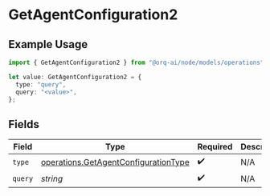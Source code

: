 # GetAgentConfiguration2

## Example Usage

```typescript
import { GetAgentConfiguration2 } from "@orq-ai/node/models/operations";

let value: GetAgentConfiguration2 = {
  type: "query",
  query: "<value>",
};
```

## Fields

| Field                                                                                        | Type                                                                                         | Required                                                                                     | Description                                                                                  |
| -------------------------------------------------------------------------------------------- | -------------------------------------------------------------------------------------------- | -------------------------------------------------------------------------------------------- | -------------------------------------------------------------------------------------------- |
| `type`                                                                                       | [operations.GetAgentConfigurationType](../../models/operations/getagentconfigurationtype.md) | :heavy_check_mark:                                                                           | N/A                                                                                          |
| `query`                                                                                      | *string*                                                                                     | :heavy_check_mark:                                                                           | N/A                                                                                          |